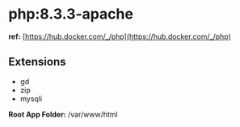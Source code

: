 # php:8.3.3-apache

**ref:** [https://hub.docker.com/_/php](https://hub.docker.com/_/php)

## Extensions
- gd
- zip
- mysqli

**Root App Folder:** /var/www/html

